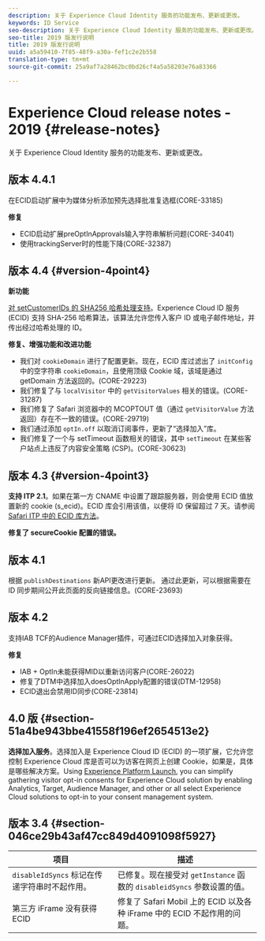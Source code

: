 ```yaml
---
description: 关于 Experience Cloud Identity 服务的功能发布、更新或更改。
keywords: ID Service
seo-description: 关于 Experience Cloud Identity 服务的功能发布、更新或更改。
seo-title: 2019 版发行说明
title: 2019 版发行说明
uuid: a5a59410-7f85-48f9-a30a-fef1c2e2b558
translation-type: tm+mt
source-git-commit: 25a9af7a28462bc0bd26cf4a5a58203e76a83366

---
```



# Experience Cloud release notes - 2019 {#release-notes}

关于 Experience Cloud Identity 服务的功能发布、更新或更改。

## 版本 4.4.1

在ECID启动扩展中为媒体分析添加预先选择批准复选框(CORE-33185)

**修复**

* ECID启动扩展preOptInApprovals输入字符串解析问题(CORE-34041)
* 使用trackingServer时的性能下降(CORE-32387)

## 版本 4.4 {#version-4point4}

**新功能**

[对 setCustomerIDs 的 SHA256 哈希处理支持](/help/reference/hashing-support.md)。Experience Cloud ID 服务 (ECID) 支持 SHA-256 哈希算法，该算法允许您传入客户 ID 或电子邮件地址，并传出经过哈希处理的 ID。

**修复、增强功能和改进功能**

* 我们对 `cookieDomain` 进行了配置更新。现在，ECID 库过滤出了 `initConfig` 中的空字符串 `cookieDomain`，且使用顶级 Cookie 域，该域是通过 getDomain 方法返回的。(CORE-29223)
* 我们修复了与 `localVisitor` 中的 `getVisitorValues` 相关的错误。(CORE-31287)
* 我们修复了 Safari 浏览器中的 MCOPTOUT 值（通过 `getVisitorValue` 方法返回）存在不一致的错误。(CORE-29719)
* 我们通过添加 `optIn.off` 以取消订阅事件，更新了“选择加入”库。
* 我们修复了一个与 setTimeout 函数相关的错误，其中 `setTimeout` 在某些客户站点上违反了内容安全策略 (CSP)。(CORE-30623)

## 版本 4.3 {#version-4point3}

**支持 ITP 2.1**。如果在第一方 CNAME 中设置了跟踪服务器，则会使用 ECID 值放置新的 cookie (s_ecid)。ECID 库会引用该值，以便将 ID 保留超过 7 天。请参阅 [Safari ITP 中的 ECID 库方法](/help/reference/ecid-library-methods.md)。

**修复了 secureCookie 配置的错误。**

## 版本 4.1

根据 `publishDestinations` 新API更改进行更新。 通过此更新，可以根据需要在 ID 同步期间公开此页面的反向链接信息。(CORE-23693)

## 版本 4.2

支持IAB TCF的Audience Manager插件，可通过ECID选择加入对象获得。

**修复**

* IAB + OptIn未能获得MID以重新访问客户(CORE-26022)
* 修复了DTM中选择加入doesOptInApply配置的错误(DTM-12958)
* ECID退出会禁用ID同步(CORE-23814)

## 4.0 版 {#section-51a4be943bbe41558f196ef2654513e2}

**选择加入服务**。选择加入是 Experience Cloud ID (ECID) 的一项扩展，它允许您控制 Experience Cloud 库是否可以为访客在网页上创建 Cookie，如果是，具体是哪些解决方案。Using [Experience Platform Launch](https://docs.adobelaunch.com/), you can simplify gathering visitor opt-in consents for Experience Cloud solution by enabling Analytics, Target, Audience Manager, and other or all select Experience Cloud solutions to opt-in to your consent management system.

## 版本 3.4 {#section-046ce29b43af47cc849d4091098f5927}

| 项目 | 描述 |
|---|---|
| `disableIdSyncs` 标记在传递字符串时不起作用。 | 已修复。现在接受对 `getInstance` 函数的 `disableidSyncs` 参数设置的值。 |
| 第三方 iFrame 没有获得 ECID | 修复了 Safari Mobil 上的 ECID 以及各种 iFrame 中的 ECID 不起作用的问题。 |
